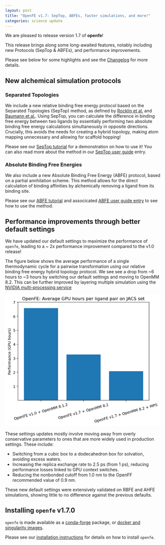```yaml
---
layout: post
title: "OpenFE v1.7: SepTop, ABFEs, faster simulations, and more!"
categories: science update
---
```


We are pleased to release version 1.7 of **openfe**!

This release brings along some long-awaited features, notably including new Protocols (SepTop & ABFEs), and performance improvements.

Please see below for some highlights and see the [Changelog][] for more details.

## New alchemical simulation protocols

### Separated Topologies

We include a new relative binding free energy protocol based on the Separated Topologies (SepTop) method, as defined by [Rocklin et al.][] and [Baumann et al.][]. Using SepTop, you can calculate the difference in binding free energy between two ligands by essentially performing two absolute binding free energy calculations simultaneously in opposite directions. Crucially, this avoids the needs for creating a hybrid topology, making atom mapping unnecessary and allowing for scaffold hopping!

Please see our [SepTop tutorial][] for a demonstration on how to use it! You can also read more about the method in our [SepTop user guide][] entry.

### Absolute Binding Free Energies

We also include a new Absolute Binding Free Energy (ABFE) protocol, based on a partial annhilation scheme. This method allows for the direct calculation of binding affinities by alchemically removing a ligand from its binding site.

Please see our [ABFE tutorial][] and associcated [ABFE user guide entry][] to see how to use the method.

## Performance improvements through better default settings

We have updated our default settings to maximize the performance of `openfe`, leading to a ~ 2x performance improvement compared to the v1.0 release!

The figure below shows the average performance of a single thermodynamic cycle for a pairwise transformation using our relative binding free energy hybrid topology protocol. We see see a drop from ~6 hours to ~3 hours by switching our default settings and moving to OpenMM 8.2. This can be further improved by layering multiple simulation using the [NVIDIA multi-processing service][]

<center><img src="/assets/images/per_benchmark_presentation.png" alt="average cost of a ligand pair alchemical cycle over the JACS set." style="width:550px;"/></center>

These settings updates mostly involve moving away from overly conservative parameters to ones that are more widely used in production settings. These include:
  * Switching from a cubic box to a dodecahedron box for solvation, avoiding excess waters.
  * Increasing the replica exchange rate to 2.5 ps (from 1 ps), reducing performance losses linked to GPU context switches.
  * Reducing the nonbonded cutoff from 1.0 nm to the OpenFF recommended value of 0.9 nm.

These new default settings were extensively validated on RBFE and AHFE simulations, showing little to no difference against the previous defaults.

## Installing `openfe` v1.7.0

`openfe` is made available as a [conda-forge][] package, or [docker and singularity images][].

Please see our [installation instructions][] for details on how to install `openfe`.

[Rocklin et al.]: https://doi.org/10.1063/1.4792251
[Baumann et al.]: https://doi.org/10.1021/acs.jctc.3c00282
[SepTop tutorial]: https://docs.openfree.energy/en/latest/tutorials/septop_tutorial.html
[SepTop user guide]: https://docs.openfree.energy/en/latest/guide/protocols/septop.html
[ABFE tutorial]: https://docs.openfree.energy/en/latest/tutorials/abfe_tutorial.html
[ABFE user guide entry]: https://docs.openfree.energy/en/latest/guide/protocols/absolutebinding.html
[Changelog]: https://docs.openfree.energy/en/latest/CHANGELOG.html
[NVIDIA multi-processing service]: https://developer.nvidia.com/blog/maximizing-openmm-molecular-dynamics-throughput-with-nvidia-multi-process-service/
[docker and singularity images]: ghcr.io/openfreeenergy/openfe
[conda-forge]: https://anaconda.org/conda-forge/openfe
[installation instructions]: https://docs.openfree.energy/en/latest/installation.html